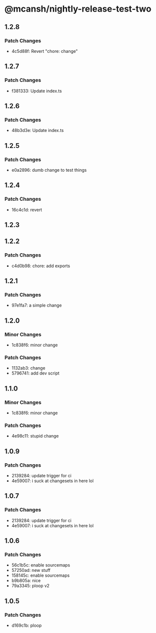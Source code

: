 # @mcansh/nightly-release-test-two

## 1.2.8

### Patch Changes

- 4c5d88f: Revert "chore: change"

## 1.2.7

### Patch Changes

- f381333: Update index.ts

## 1.2.6

### Patch Changes

- 48b3d3e: Update index.ts

## 1.2.5

### Patch Changes

- e0a2896: dumb change to test things

## 1.2.4

### Patch Changes

- 16c4c1d: revert

## 1.2.3

## 1.2.2

### Patch Changes

- c4d0b98: chore: add exports

## 1.2.1

### Patch Changes

- 97e1fa7: a simple change

## 1.2.0

### Minor Changes

- 1c838f6: minor change

### Patch Changes

- 1132ab3: change
- 5796741: add dev script

## 1.1.0

### Minor Changes

- 1c838f6: minor change

### Patch Changes

- 4e98c11: stupid change

## 1.0.9

### Patch Changes

- 2139284: update trigger for ci
- 4e59007: i suck at changesets in here lol

## 1.0.7

### Patch Changes

- 2139284: update trigger for ci
- 4e59007: i suck at changesets in here lol

## 1.0.6

### Patch Changes

- 56c1b5c: enable sourcemaps
- 57250ad: new stuff
- 158145c: enable sourcemaps
- b9b805a: nice
- 79a3345: ploop v2

## 1.0.5

### Patch Changes

- d169c1b: ploop
